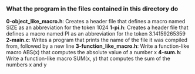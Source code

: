 ### What the program in the files contained in this directory do

 **0-object_like_macro.h**: Creates a header file that defines a macro named SIZE as an abbreviation for the token 1024
 **1-pi.h**: Creates a header file that defines a macro named PI as an abbreviation for the token 3.14159265359
 **2-main.c**: Writes a program that prints the name of the file it was compiled from, followed by a new line
 **3-function_like_macro.h**: Write a function-like macro ABS(x) that computes the absolute value of a number x
 **4-sum.h**: Write a function-like macro SUM(x, y) that computes the sum of the numbers x and y
